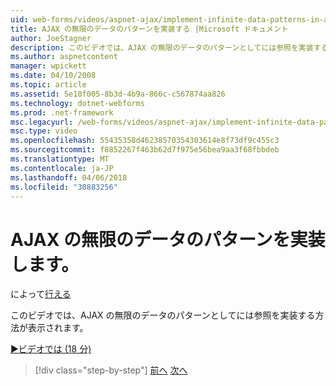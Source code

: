 ```yaml
---
uid: web-forms/videos/aspnet-ajax/implement-infinite-data-patterns-in-ajax
title: AJAX の無限のデータのパターンを実装する |Microsoft ドキュメント
author: JoeStagner
description: このビデオでは、AJAX の無限のデータのパターンとしてには参照を実装する方法が表示されます。
ms.author: aspnetcontent
manager: wpickett
ms.date: 04/10/2008
ms.topic: article
ms.assetid: 5e18f005-8b3d-4b9a-866c-c567874aa826
ms.technology: dotnet-webforms
ms.prod: .net-framework
msc.legacyurl: /web-forms/videos/aspnet-ajax/implement-infinite-data-patterns-in-ajax
msc.type: video
ms.openlocfilehash: 55435358d46238570354303614e8f73df9c455c3
ms.sourcegitcommit: f8852267f463b62d7f975e56bea9aa3f68fbbdeb
ms.translationtype: MT
ms.contentlocale: ja-JP
ms.lasthandoff: 04/06/2018
ms.locfileid: "30883256"
---
```

<a name="implement-infinite-data-patterns-in-ajax"></a>AJAX の無限のデータのパターンを実装します。
====================
によって[行える](https://github.com/JoeStagner)

このビデオでは、AJAX の無限のデータのパターンとしてには参照を実装する方法が表示されます。

[&#9654;ビデオでは (18 分)](https://channel9.msdn.com/Blogs/ASP-NET-Site-Videos/implement-infinite-data-patterns-in-ajax)

> [!div class="step-by-step"]
> [前へ](use-aspnet-ajax-cascading-drop-down-control-to-access-a-database.md)
> [次へ](basic-aspnet-authentication-in-an-ajax-enabled-application.md)
